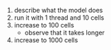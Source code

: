 
1. describe what the model does
2. run it with 1 thread and 10 cells
3. increase to 100 cells
    - observe that it takes longer
3. increase to 1000 cells
